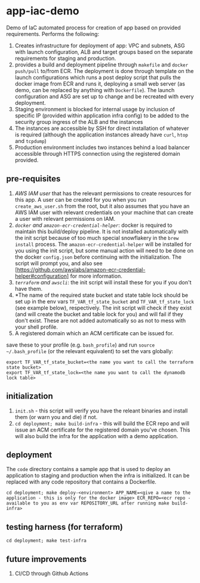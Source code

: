 # app-iac-demo

Demo of IaC automated process for creation of app based on provided requirements. 
Performs the following: 

1. Creates infrastructure for deployment of app: VPC and subnets, ASG with launch configuration, ALB and target groups based on the separate requirements for staging and production.
1. provides a build and deployment pipeline through `makefile` and `docker push/pull` to/from ECR.  The deployment is done through template on the launch configurations which runs a post deploy script that pulls the docker image from ECR and runs it, deploying a small web server (as demo, can be replaced by anything with `Dockerfile`).  The launch configuration and ASG are set up to change and be recreated with every deployment. 
1. Staging environment is blocked for internal usage by inclusion of specific IP (provided within application infra config) to be added to the security group ingress of the ALB and the instances 
1. The instances are accessible by SSH for direct installation of whatever is required (although the application instances already have `curl`, `htop` and `tcpdump`)
1. Production environment includes two instances behind a load balancer accessible through HTTPS connection using the registered domain provided. 

## pre-requisites 
1. *AWS IAM user* that has the relevant permissions to create resources for this app.  A user can be created for you when you run `create_aws_user.sh` from the root, but it also assumes that you have an AWS IAM user with relevant credentials on your machine that can create a user with relevant permissions on IAM.
1. *`docker` and `amazon-ecr-credential-helper`*: docker is required to maintain this build/deploy pipeline.  It is not installed automatically with the init script because of too much special snowflakery in the `brew install` process. The `amazon-ecr-credential-helper` will be installed for you using the init script, but some manual action will need to be done on the docker `config.json` before continuing with the initialization. The script will prompt you, and also see [https://github.com/awslabs/amazon-ecr-credential-helper#configuration] for more information.
1. *`terraform` and `awscli`*: the init script will install these for you if you don't have them. 
1. *The name of the required state bucket and state table lock should be set up in the env vars `TF_VAR_tf_state_bucket` and `TF_VAR_tf_state_lock` (see example below), respectively.  The init script will check if they exist (and will create the bucket and table lock for you) and will fail if they don't exist.  These are not added automatically so as not to mess with your shell profile.
1. A registered domain which an ACM certificate can be issued for. 

save these to your profile (e.g. `bash_profile`) and run `source ~/.bash_profile` (or the relevant equivalent) to set the vars globally: 

```
export TF_VAR_tf_state_bucket=<the name you want to call the terraform state bucket>
export TF_VAR_tf_state_lock=<the name you want to call the dynamodb lock table>
```

## initialization 
1. `init.sh` - this script will verify you have the releant binaries and install them (or warn you and die) if not.
1. `cd deployment; make build-infra` - this will build the ECR repo and will issue an ACM certificate for the registered domain you've chosen. This will also build the infra for the application with a demo application. 

## deployment
The `code` directory contains a sample app that is used to deploy an application to staging and production when the infra is initialized. 
It can be replaced with any code repository that contains a Dockerfile.

`cd deployment; make deploy-<environment> APP_NAME=<give a name to the application - this is only for the docker image> ECR_REPO=<ecr repo - available to you as env var REPOSITORY_URL after running make build-infra>`

## testing harness (for terraform)
`cd deployment; make test-infra`

## future improvements  
1. CI/CD through Github Actions 



